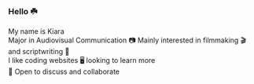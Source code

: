 ### Hello :shamrock:    
My name is Kiara <br>
Major in Audiovisual Communication :camera:
Mainly interested in filmmaking :clapper: and scriptwriting :scroll: <br>
I like coding websites :desktop_computer: looking to learn more <br> 
:pushpin: Open to discuss and collaborate 